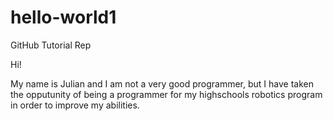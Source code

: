 # hello-world1
GitHub Tutorial Rep

Hi!

My name is Julian and I am not a very good programmer, but I have taken the opputunity of being a programmer for my highschools robotics program in order to improve my abilities.

